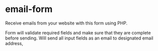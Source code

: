 # email-form
Receive emails from your website with this form using PHP.

Form will validate required fields and make sure that they are complete before sending. Will send all input fields as an email to designated email address,
